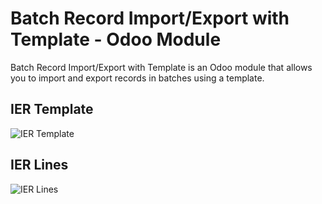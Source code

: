 # Batch Record Import/Export with Template - Odoo Module

Batch Record Import/Export with Template is an Odoo module that allows you to import and export records in batches using a template.

## IER Template
![IER Template](../16.0/import_export_records/static/description/print_ier_template.png)

## IER Lines
![IER Lines](../16.0/import_export_records/static/description/print_ier_export_line_filter.png)
